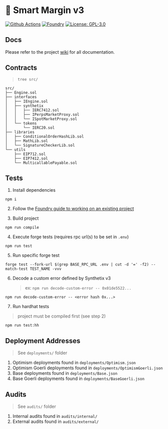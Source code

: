 # 🧱 Smart Margin v3

[![Github Actions][gha-badge]][gha]
[![Foundry][foundry-badge]][foundry]
[![License: GPL-3.0][license-badge]][license]

[gha]: https://github.com/Kwenta/smart-margin-v3/actions
[gha-badge]: https://github.com/Kwenta/smart-margin-v3/actions/workflows/test.yml/badge.svg
[foundry]: https://getfoundry.sh/
[foundry-badge]: https://img.shields.io/badge/Built%20with-Foundry-FFDB1C.svg
[license]: https://opensource.org/license/GPL-3.0/
[license-badge]: https://img.shields.io/badge/GitHub-GPL--3.0-informational

## Docs

Please refer to the project [wiki](https://github.com/Kwenta/smart-margin-v3/wiki) for all documentation.

## Contracts

> `tree src/`

```
src/
├── Engine.sol
├── interfaces
│   ├── IEngine.sol
│   ├── synthetix
│   │   ├── IERC7412.sol
│   │   ├── IPerpsMarketProxy.sol
│   │   └── ISpotMarketProxy.sol
│   └── tokens
│       └── IERC20.sol
├── libraries
│   ├── ConditionalOrderHashLib.sol
│   ├── MathLib.sol
│   └── SignatureCheckerLib.sol
└── utils
    ├── EIP712.sol
    ├── EIP7412.sol
    └── MulticallablePayable.sol
```

## Tests
1. Install dependencies

```
npm i
```

2. Follow the [Foundry guide to working on an existing project](https://book.getfoundry.sh/projects/working-on-an-existing-project.html)

3. Build project

```
npm run compile
```

4. Execute forge tests (requires rpc url(s) to be set in `.env`)

```
npm run test
```

5. Run specific forge test

```
forge test --fork-url $(grep BASE_RPC_URL .env | cut -d '=' -f2) --match-test TEST_NAME -vvv
```

6. Decode a custom error defined by Synthetix v3
    > ex: `npm run decode-custom-error -- 0x01de5522...`

```
npm run decode-custom-error -- <error hash 0x...>
```

7. Run hardhat tests
> project must be compiled first (see step 2)

```
npm run test:hh
```

## Deployment Addresses

> See `deployments/` folder

1. Optimism deployments found in `deployments/Optimism.json`
2. Optimism Goerli deployments found in `deployments/OptimismGoerli.json`
3. Base deployments found in `deployments/Base.json`
4. Base Goerli deployments found in `deployments/BaseGoerli.json`

## Audits

> See `audits/` folder

1. Internal audits found in `audits/internal/`
2. External audits found in `audits/external/`
